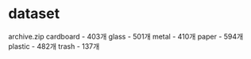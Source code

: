 # dataset

archive.zip
cardboard - 403개
glass - 501개 
metal - 410개
paper - 594개
plastic - 482개
trash - 137개

